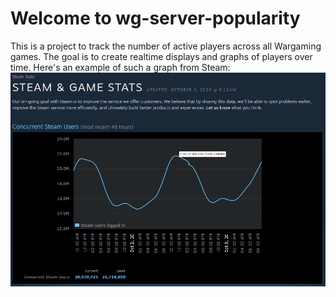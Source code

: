 # Welcome to wg-server-popularity
This is a project to track the number of active players across all Wargaming games.
The goal is to create realtime displays and graphs of players over time. 
Here's an example of such a graph from Steam:
![Steam Example Graph](https://github.com/jcorvino/wg-server-popularity/raw/master/images/steam-example.png "Steam Example Graph")

